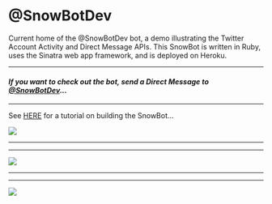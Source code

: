# @SnowBotDev
Current home of the @SnowBotDev bot, a demo illustrating the Twitter Account Activity and Direct Message APIs. This SnowBot is written in Ruby, uses the Sinatra web app framework, and is deployed on Heroku. 

---------------------
 ####  *If you want to check out the bot, send a Direct Message to [@SnowBotDev](https://twitter.com/messages/compose?recipient_id=906948460078698496)...*
---------------------

See [HERE](https://github.com/jimmoffitt/SnowBotDev/blob/master/docs/tutorial.md) for a tutorial on building the SnowBot...



![](https://github.com/jimmoffitt/SnowBotDev/blob/master/docs/screenshots/snowbot_profile.jpg)

---------------------

---------------------

![](https://github.com/jimmoffitt/SnowBotDev/blob/master/docs/screenshots/snowbot_features.png)

---------------------

---------------------


![](https://github.com/jimmoffitt/SnowBotDev/blob/master/docs/screenshots/help_commands.jpg)



